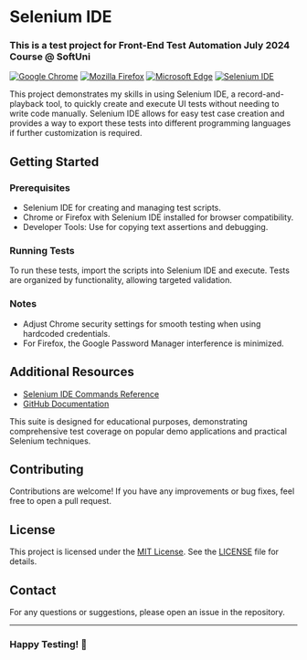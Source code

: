 # Selenium IDE
### This is a test project for Front-End Test Automation July 2024 Course @ SoftUni

[![Google Chrome](https://img.shields.io/badge/tested%20on-Google%20Chrome-4285F4.svg)](https://www.google.com/chrome/)
[![Mozilla Firefox](https://img.shields.io/badge/tested%20on-Mozilla%20Firefox-FF7139.svg)](https://www.mozilla.org/firefox/)
[![Microsoft Edge](https://img.shields.io/badge/tested%20on-Microsoft%20Edge-0078D7.svg)](https://www.microsoft.com/edge)
[![Selenium IDE](https://img.shields.io/badge/tested%20with-Selenium%20IDE-FF6C37.svg)](https://www.selenium.dev/selenium-ide/)

This project demonstrates my skills in using Selenium IDE, a record-and-playback tool, to quickly create and execute UI tests without needing to write code manually. Selenium IDE allows for easy test case creation and provides a way to export these tests into different programming languages if further customization is required.

## Getting Started
### Prerequisites
- Selenium IDE for creating and managing test scripts.
- Chrome or Firefox with Selenium IDE installed for browser compatibility.
- Developer Tools: Use for copying text assertions and debugging.

### Running Tests
To run these tests, import the scripts into Selenium IDE and execute. Tests are organized by functionality, allowing targeted validation.

### Notes
- Adjust Chrome security settings for smooth testing when using hardcoded credentials.
- For Firefox, the Google Password Manager interference is minimized.

## Additional Resources
- [Selenium IDE Commands Reference](https://www.selenium.dev/selenium-ide/docs/en/api/commands)
- [GitHub Documentation](https://docs.github.com/)

This suite is designed for educational purposes, demonstrating comprehensive test coverage on popular demo applications and practical Selenium techniques.

## Contributing
Contributions are welcome! If you have any improvements or bug fixes, feel free to open a pull request.

## License
This project is licensed under the [MIT License](LICENSE). See the [LICENSE](LICENSE) file for details.

## Contact
For any questions or suggestions, please open an issue in the repository.

---
### Happy Testing! 🚀
